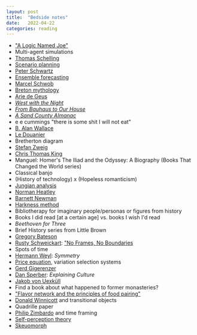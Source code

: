 ```yaml
---
layout: post
title:  "Bedside notes"
date:   2022-04-22
categories: reading
---
```


* ["A Logic Named Joe"](https://en.wikipedia.org/wiki/A_Logic_Named_Joe)
* Multi-agent simulations
* [Thomas Schelling](https://en.wikipedia.org/wiki/Thomas_Schelling)
* [Scenario planning](https://en.wikipedia.org/wiki/Scenario_planning)
* [Peter Schwartz](https://en.wikipedia.org/wiki/Peter_Schwartz_(futurist))
* [Ensemble forecasting](https://en.wikipedia.org/wiki/Ensemble_forecasting)
* [Marcel Schwob](https://en.wikipedia.org/wiki/Marcel_Schwob)
* [Breton mythology](https://en.wikipedia.org/wiki/Breton_mythology)
* [Arie de Geus](https://en.wikipedia.org/wiki/Arie_de_Geus)
* [_West with the Night_](https://en.wikipedia.org/wiki/West_with_the_Night)
* [_From Bauhaus to Our House_](https://en.wikipedia.org/wiki/From_Bauhaus_to_Our_House)
* [_A Sand County Almanac_](https://en.wikipedia.org/wiki/A_Sand_County_Almanac)
* e e cummings "there is some shit I will not eat"
* [B. Alan Wallace](https://en.wikipedia.org/wiki/B._Alan_Wallace)
* [Le Douanier](https://en.wikipedia.org/wiki/Henri_Rousseau)
* Bretherton diagram
* [Stefan Zweig](https://en.wikipedia.org/wiki/Stefan_Zweig)
* [Chris Thomas King](https://en.wikipedia.org/wiki/Chris_Thomas_King)
* Manguel: Homer's The Iliad and the Odyssey: A Biography (Books That Changed the World series)
* Classical banjo
* (History of technology) x (Hopeless romanticism)
* [Jungian analysis](https://en.wikipedia.org/wiki/Analytical_psychology)
* [Norman Heatley](https://en.wikipedia.org/wiki/Norman_Heatley)
* [Barnett Newman](https://en.wikipedia.org/wiki/Barnett_Newman)
* [Harkness method](https://en.wikipedia.org/wiki/Harkness_table)
* Bibliotherapy for imaginary people/personas or figures from history
* Books I did read [at a certain age] vs. books I wish I'd read
* _Beethoven for Three_
* Brief History series from Little Brown
* [Gregory Bateson](https://en.wikipedia.org/wiki/Gregory_Bateson)
* [Rusty Schweickart](https://en.wikipedia.org/wiki/Rusty_Schweickart): ["No Frames, No Boundaries](https://web.archive.org/web/20031009102910/http://www.context.org/ICLIB/IC03/Schweick.htm)
* Spots of time
* [Hermann Weyl](https://en.wikipedia.org/wiki/Hermann_Weyl): _Symmetry_
* [Price equation](https://en.wikipedia.org/wiki/Price_equation), variation selection systems
* [Gerd Gigerenzer](https://en.wikipedia.org/wiki/Gerd_Gigerenzer)
* [Dan Sperber](https://en.wikipedia.org/wiki/Dan_Sperber): _Explaining Culture_
* [Jakob von Uexküll](https://en.wikipedia.org/wiki/Jakob_Johann_von_Uexk%C3%BCll)
* Find a book about what happened to former monasteries?
* ["Flavor network and the principles of food pairing"](https://www.nature.com/articles/srep00196)
* [Donald Winnicott](https://en.wikipedia.org/wiki/Donald_Winnicott) and transitional objects
* Quadrille paper
* [Philip Zimbardo](https://en.wikipedia.org/wiki/Philip_Zimbardo) and time framing
* [Self-perception theory](https://en.wikipedia.org/wiki/Self-perception_theory)
* [Skeuomorph](https://en.wikipedia.org/wiki/Skeuomorph)